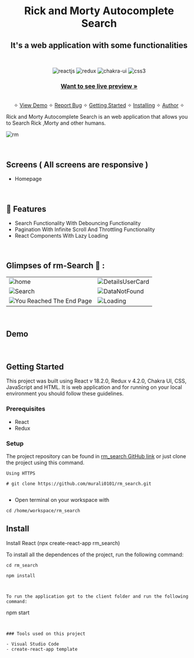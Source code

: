 <h1 align="center">Rick and Morty Autocomplete Search</h1>

<h2 align="center">It's a web application with some functionalities</h2>

<br />
<p align="center">
    <img src="https://img.shields.io/badge/React_(18.2.0)-20232A?style=for-the-badge&logo=react&logoColor=61DAFB" alt="reactjs" />
    <img src="https://img.shields.io/badge/Redux_(4.2.0)-593D88?style=for-the-badge&logo=redux&logoColor=white" alt="redux" />
    <img src="https://img.shields.io/badge/Chakra%20UI-3bc7bd?style=for-the-badge&logo=chakraui&logoColor=white" alt="chakra-ui"/>
    <img src="https://img.shields.io/badge/CSS3-1572B6?style=for-the-badge&logo=css3&logoColor=white" alt="css3"/>

</p>

<h3 align="center"><a href="https://rick-morty-autocomplete-search.netlify.app/"><strong>Want to see live preview »</strong></a></h3>

<p align="center"> 
    <br />&#10023;
    <a href="#Demo">View Demo</a>   &#10023;  
    <a href="https://github.com/murali0101/rm_search/issues">Report Bug</a>    &#10023;
    <a href="#Getting-Started">Getting Started</a> &#10023; <a href="#Install">Installing</a> &#10023;    
    <a href="#Author">Author</a> &#10023;
  </p>
  
  Rick and Morty Autocomplete Search is an web application that allows you to  Search Rick ,Morty and other humans.

 ![rm](https://user-images.githubusercontent.com/66964293/177929299-517f6361-5d79-4e57-8e0d-d0dc8d393527.gif)

  <br />
  
  ## Screens ( All screens are responsive )
   - Homepage
<br />

## 🚀 Features

- Search Functionality With Debouncing Functionality
- Pagination With Infinite Scroll And Throttling Functionality
- React Components With Lazy Loading

<br />


## Glimpses of rm-Search 🙈 :

<table>
  <tr>
    <td><img src="https://user-images.githubusercontent.com/66964293/177928489-28d491fb-04f3-4e5b-8b0b-a1620ff5753c.png" alt="home" /></td>
    <td><img src="https://user-images.githubusercontent.com/66964293/177928639-5dc79934-a055-48f0-aa41-8b829ef3ae11.png" alt="DetailsUserCard" /></td>
  </tr>
  <tr>
  <td><img src="https://user-images.githubusercontent.com/66964293/177928738-76f1bc9e-3001-4321-9a3e-c3306eddf618.PNG" alt="Search" /></td>
    <td><img src="https://user-images.githubusercontent.com/66964293/177928810-7af382c3-434b-4476-9d72-ea8359966f4c.PNG" alt="DataNotFound" /></td>
  </tr>
  <tr>
 <td><img src="https://user-images.githubusercontent.com/66964293/177928721-15fbc4ea-2d40-401f-8ec2-bbd8c12ae3e3.PNG" alt="You Reached The End Page" /></td>
    <td><img src="https://user-images.githubusercontent.com/66964293/177928907-985d01f1-4938-44ba-9ce2-aedfa1a66a8e.PNG" alt="Loading" /></td>
  </tr>

</table>

<br />

## Demo

<br/>

## Getting Started

This project was built using React v 18.2.0, Redux v 4.2.0, Chakra UI, CSS, JavaScript and HTML. It is web application and for running on your local environment you should follow these guidelines.

### Prerequisites

- React
- Redux

### Setup

The project repository can be found in [rm_search GitHub link](https://github.com/murali0101/rm_search) or just clone the project using this command.

```
Using HTTPS

# git clone https://github.com/murali0101/rm_search.git


```

- Open terminal on your workspace with

```
cd /home/workspace/rm_search

```

## Install

Install React (npx create-react-app rm_search)

To install all the dependences of the project, run the following command:

```
cd rm_search

npm install



To run the application got to the client folder and run the following command:

```

npm start

```


### Tools used on this project

- Visual Studio Code
- create-react-app template

```
